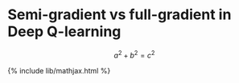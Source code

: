 # Semi-gradient vs full-gradient in Deep Q-learning


$$a^2 + b^2 = c^2$$


{% include lib/mathjax.html %}
